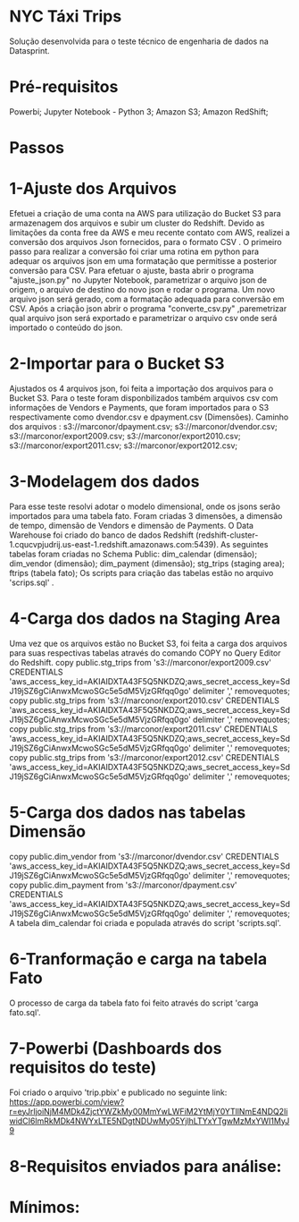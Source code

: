 # NYC Táxi Trips
Solução desenvolvida para o teste técnico de engenharia de dados na Datasprint. 
# Pré-requisitos
Powerbi;
Jupyter Notebook - Python 3;
Amazon S3; 
Amazon RedShift;
# Passos
# 1-Ajuste dos Arquivos
Efetuei a criação de uma conta na AWS para utilização do Bucket S3 para armazenagem dos arquivos e subir um cluster do Redshift.
Devido as limitações da conta free da AWS e meu recente contato com AWS, realizei a conversão dos arquivos Json fornecidos, para o formato CSV .
O primeiro passo para realizar a conversão foi criar uma rotina em python para adequar os arquivos json em uma formatação que permitisse a posterior conversão para CSV.
Para efetuar o ajuste, basta abrir o programa "ajuste_json.py" no Jupyter Notebook, parametrizar o arquivo json de origem, o arquivo de destino do novo json e rodar o programa.
Um novo arquivo json será gerado, com a formatação adequada para conversão em CSV. Após a criação json abrir o programa "converte_csv.py" ,paremetrizar qual arquivo json será exportado e parametrizar o arquivo csv onde será importado o conteúdo do json.
# 2-Importar para o Bucket S3
Ajustados os 4 arquivos json, foi feita a importação dos arquivos para o Bucket S3.
Para o teste foram disponbilizados também arquivos csv com informações de Vendors e Payments, que foram importados para o S3 respectivamente como dvendor.csv e dpayment.csv (Dimensões).
Caminho dos arquivos :
s3://marconor/dpayment.csv;
s3://marconor/dvendor.csv;
s3://marconor/export2009.csv;
s3://marconor/export2010.csv;
s3://marconor/export2011.csv;
s3://marconor/export2012.csv;
# 3-Modelagem dos dados
Para esse teste resolvi adotar o modelo dimensional, onde os jsons serão importados para uma tabela fato. Foram criadas 3 dimensões, a dimensão de tempo, dimensão de Vendors e dimensão de Payments.
O Data Warehouse foi criado do banco de dados Redshift (redshift-cluster-1.cqucvpjudrij.us-east-1.redshift.amazonaws.com:5439).
As seguintes tabelas foram criadas no Schema Public:
dim_calendar (dimensão);
dim_vendor (dimensão);
dim_payment (dimensão);
stg_trips (staging area);
ftrips (tabela fato);
Os scripts para criação das tabelas estão no arquivo 'scrips.sql' .
# 4-Carga dos dados na Staging Area 
Uma vez que os arquivos estão no Bucket S3, foi feita a carga dos arquivos para suas respectivas tabelas através do comando COPY no Query Editor do Redshift.
copy public.stg_trips from 's3://marconor/export2009.csv' CREDENTIALS 'aws_access_key_id=AKIAIDXTA43F5Q5NKDZQ;aws_secret_access_key=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' delimiter ',' removequotes;
copy public.stg_trips from 's3://marconor/export2010.csv' CREDENTIALS 'aws_access_key_id=AKIAIDXTA43F5Q5NKDZQ;aws_secret_access_key=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' delimiter ',' removequotes;
copy public.stg_trips from 's3://marconor/export2011.csv' CREDENTIALS 'aws_access_key_id=AKIAIDXTA43F5Q5NKDZQ;aws_secret_access_key=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' delimiter ',' removequotes;
copy public.stg_trips from 's3://marconor/export2012.csv' CREDENTIALS
'aws_access_key_id=AKIAIDXTA43F5Q5NKDZQ;aws_secret_access_key=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' delimiter ',' removequotes;
# 5-Carga dos dados nas tabelas Dimensão
copy public.dim_vendor from 's3://marconor/dvendor.csv' CREDENTIALS 'aws_access_key_id=AKIAIDXTA43F5Q5NKDZQ;aws_secret_access_key=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' delimiter ',' removequotes;
copy public.dim_payment from 's3://marconor/dpayment.csv' CREDENTIALS 'aws_access_key_id=AKIAIDXTA43F5Q5NKDZQ;aws_secret_access_key=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' delimiter ',' removequotes;
A tabela dim_calendar foi criada e populada através do script 'scripts.sql'.
# 6-Tranformação e carga na tabela Fato
O processo de carga da tabela fato foi feito através do script 'carga fato.sql'.
# 7-Powerbi (Dashboards dos requisitos do teste)
Foi criado o arquivo 'trip.pbix' e publicado no seguinte link:
https://app.powerbi.com/view?r=eyJrIjoiNjM4MDk4ZjctYWZkMy00MmYwLWFiM2YtMjY0YTllNmE4NDQ2IiwidCI6ImRkMDk4NWYxLTE5NDgtNDUwMy05YjlhLTYxYTgwMzMxYWI1MyJ9
# 8-Requisitos enviados para análise:
  # Mínimos:
  









